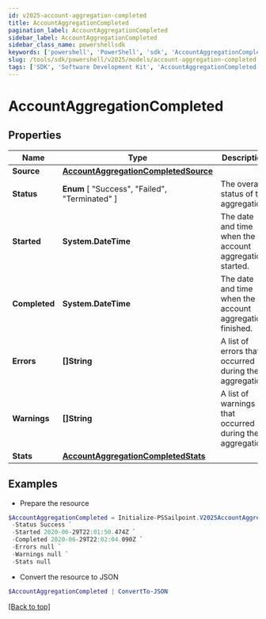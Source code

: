 ```yaml
---
id: v2025-account-aggregation-completed
title: AccountAggregationCompleted
pagination_label: AccountAggregationCompleted
sidebar_label: AccountAggregationCompleted
sidebar_class_name: powershellsdk
keywords: ['powershell', 'PowerShell', 'sdk', 'AccountAggregationCompleted', 'V2025AccountAggregationCompleted'] 
slug: /tools/sdk/powershell/v2025/models/account-aggregation-completed
tags: ['SDK', 'Software Development Kit', 'AccountAggregationCompleted', 'V2025AccountAggregationCompleted']
---
```



# AccountAggregationCompleted

## Properties

Name | Type | Description | Notes
------------ | ------------- | ------------- | -------------
**Source** | [**AccountAggregationCompletedSource**](account-aggregation-completed-source) |  | [required]
**Status** |  **Enum** [  "Success",    "Failed",    "Terminated" ] | The overall status of the aggregation. | [required]
**Started** | **System.DateTime** | The date and time when the account aggregation started. | [required]
**Completed** | **System.DateTime** | The date and time when the account aggregation finished. | [required]
**Errors** | **[]String** | A list of errors that occurred during the aggregation. | [required]
**Warnings** | **[]String** | A list of warnings that occurred during the aggregation. | [required]
**Stats** | [**AccountAggregationCompletedStats**](account-aggregation-completed-stats) |  | [required]

## Examples

- Prepare the resource
```powershell
$AccountAggregationCompleted = Initialize-PSSailpoint.V2025AccountAggregationCompleted  -Source null `
 -Status Success `
 -Started 2020-06-29T22:01:50.474Z `
 -Completed 2020-06-29T22:02:04.090Z `
 -Errors null `
 -Warnings null `
 -Stats null
```

- Convert the resource to JSON
```powershell
$AccountAggregationCompleted | ConvertTo-JSON
```


[[Back to top]](#) 

